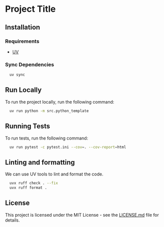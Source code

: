 # Project Title
## Installation

### Requirements

- [UV](https://docs.astral.sh/uv/)

### Sync Dependencies

```bash
  uv sync
```

## Run Locally

To run the project locally, run the following command:

```bash
  uv run python -m src.python_template
```

## Running Tests

To run tests, run the following command:

```bash
  uv run pytest -c pytest.ini --cov=. --cov-report=html
```

## Linting and formatting

We can use UV tools to lint and format the code.

```bash
  uvx ruff check . --fix
  uvx ruff format .
```

## License

This project is licensed under the MIT License - see the [LICENSE.md](LICENSE.md) file for details.
